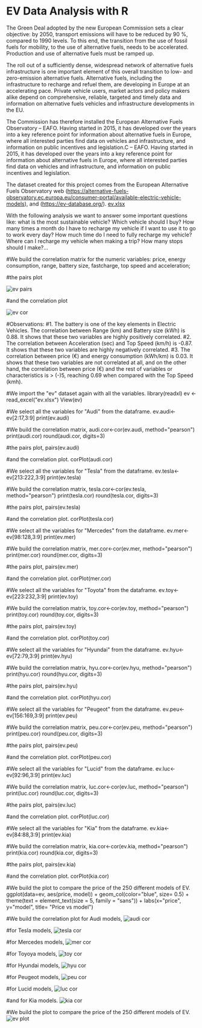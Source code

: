 # EV Data Analysis with R

The Green Deal adopted by the new European Commission sets a clear objective: by 2050, transport emissions will have to be reduced by 90 %, compared to 1990 levels. To this end, the transition from the use of fossil fuels for mobility, to the use of alternative fuels, needs to be accelerated. Production and use of alternative fuels must be ramped up.

The roll out of a sufficiently dense, widespread network of alternative fuels infrastructure is one important element of this overall transition to low- and zero-emission alternative fuels. Alternative fuels, including the infrastructure to recharge and refuel them, are developing in Europe at an accelerating pace. Private vehicle users, market actors and policy makers alike depend on comprehensive, reliable, targeted and timely data and information on alternative fuels vehicles and infrastructure developments in the EU.

The Commission has therefore installed the European Alternative Fuels Observatory – EAFO. Having started in 2015, it has developed over the years into a key reference point for information about alternative fuels in Europe, where all interested parties find data on vehicles and infrastructure, and information on public incentives and legislation.C – EAFO. Having started in 2015, it has developed over the years into a key reference point for information about alternative fuels in Europe, where all interested parties find data on vehicles and infrastructure, and information on public incentives and legislation.

The dataset created for this project comes from the European Alternative Fuels Observatory web (https://alternative-fuels-observatory.ec.europa.eu/consumer-portal/available-electric-vehicle-models), and (https://ev-database.org/). 
[ev.xlsx](https://github.com/begoescrig/EV-analytics-with-R/files/9820701/ev.xlsx)

With the following analysis we want to answer some important questions like: what is the most sustainable vehicle? Which vehicle should I buy? How many times a month do I have to recharge my vehicle if I want to use it to go to work every day? How much time do I need to fully recharge my vehicle? Where can I recharge my vehicle when making a trip? How many stops should I make?...

#We build the correlation matrix for the numeric variables: price, energy consumption, range, battery size, fastcharge,  top speed and acceleration;

#the pairs plot

![ev pairs](https://user-images.githubusercontent.com/94619879/196699468-94ffdeda-0714-47c1-97b4-7b819a8e3b74.png)

#and the correlation plot

![ev cor](https://user-images.githubusercontent.com/94619879/196699521-7d708189-2e80-497e-a6de-38fbd7b75523.png)

#Observations:
#1. The battery is one of the key elements in Electric Vehicles. The correlation between Range (km) and Battery size (kWh) is 0.88. It shows that these two variables are highly positively correlated. 
#2. The correlation between Acceleration (sec) and Top Speed (km/h) is -0.87. It shows that these two variables are highly negatively correlated. 
#3. The correlation between price (€) and energy consumption (kWh/km) is 0.03. It shows that these two variables are not correlated at all, and on the other hand, the correlation between price (€) and the rest of variables or characteristics is > (-)5, reaching 0.69 when compared with the Top Speed (kmh).

#We import the "ev" dataset again with all the variables.
library(readxl)
ev <- read_excel("ev.xlsx")
View(ev)

#We select all the variables for "Audi" from the dataframe.
ev.audi<-ev[2:17,3:9]
print(ev.audi)

#We build the correlation matrix,
audi.cor<-cor(ev.audi, method="pearson")
print(audi.cor)
round(audi.cor, digits=3)

#the pairs plot,
pairs(ev.audi)

#and the correlation plot.
corPlot(audi.cor)

#We select all the variables for "Tesla" from the dataframe.
ev.tesla<-ev[213:222,3:9]
print(ev.tesla)

#We build the correlation matrix,
tesla.cor<-cor(ev.tesla, method="pearson")
print(tesla.cor)
round(tesla.cor, digits=3)

#the pairs plot,
pairs(ev.tesla)

#and the correlation plot.
corPlot(tesla.cor)

#We select all the variables for "Mercedes" from the dataframe.
ev.mer<-ev[98:128,3:9]
print(ev.mer)

#We build the correlation matrix,
mer.cor<-cor(ev.mer, method="pearson")
print(mer.cor)
round(mer.cor, digits=3)

#the pairs plot,
pairs(ev.mer)

#and the correlation plot.
corPlot(mer.cor)

#We select all the variables for "Toyota" from the dataframe.
ev.toy<-ev[223:232,3:9]
print(ev.toy)

#We build the correlation matrix,
toy.cor<-cor(ev.toy, method="pearson")
print(toy.cor)
round(toy.cor, digits=3)

#the pairs plot,
pairs(ev.toy)

#and the correlation plot. 
corPlot(toy.cor)

#We select all the variables for "Hyundai" from the dataframe.
ev.hyu<-ev[72:79,3:9]
print(ev.hyu)

#We build the correlation matrix,
hyu.cor<-cor(ev.hyu, method="pearson")
print(hyu.cor)
round(hyu.cor, digits=3)

#the pairs plot, 
pairs(ev.hyu)

#and the correlation plot.
corPlot(hyu.cor)

#We select all the variables for "Peugeot" from the dataframe.
ev.peu<-ev[156:169,3:9]
print(ev.peu)

#We build the correlation matrix,
peu.cor<-cor(ev.peu, method="pearson")
print(peu.cor)
round(peu.cor, digits=3)

#the pairs plot, 
pairs(ev.peu)

#and the correlation plot.
corPlot(peu.cor)

#We select all the variables for "Lucid" from the dataframe.
ev.luc<-ev[92:96,3:9]
print(ev.luc)

#We build the correlation matrix,
luc.cor<-cor(ev.luc, method="pearson")
print(luc.cor)
round(luc.cor, digits=3)

#the pairs plot, 
pairs(ev.luc)

#and the correlation plot. 
corPlot(luc.cor)

#We select all the variables for "Kia" from the dataframe.
ev.kia<-ev[84:88,3:9]
print(ev.kia)

#We build the correlation matrix,
kia.cor<-cor(ev.kia, method="pearson")
print(kia.cor)
round(kia.cor, digits=3)

#the pairs plot, 
pairs(ev.kia)

#and the correlation plot. 
corPlot(kia.cor)

#We build the plot to compare the price of the 250 different models of EV.
ggplot(data=ev, aes(price, model)) +
  geom_col(color="blue", size= 0.5) +
  theme(text = element_text(size = 5, family = "sans")) +
  labs(x="price", y="model", title= "Price vs model")

 
  
  
  

  








#We build the correlation plot for Audi models,
![audi cor](https://user-images.githubusercontent.com/94619879/196699655-ef323e5a-c7e5-4105-ba2a-191b84844e3d.png)

#for Tesla models,
![tesla cor](https://user-images.githubusercontent.com/94619879/196699850-99815de7-9923-4e01-8459-131a837d9d9b.png)

#for Mercedes models,
![mer cor](https://user-images.githubusercontent.com/94619879/196699885-6f5fa29d-e489-4b67-8b64-8c1553ee2462.png)

#for Toyoya models,
![toy cor](https://user-images.githubusercontent.com/94619879/196700200-073ab87b-d2ba-4198-8147-ccf8a6acdeb4.png)

#for Hyundai models,
![hyu cor](https://user-images.githubusercontent.com/94619879/196700285-dc0273ed-7854-44b7-b486-71c3a3d8f765.png)

#for Peugeot models,
![peu cor](https://user-images.githubusercontent.com/94619879/196700333-a72ee02c-f0e2-4a25-96c1-8e349d427834.png)

#for Lucid models,
![luc cor](https://user-images.githubusercontent.com/94619879/196700395-2765064a-2bb1-4755-84d6-91a8b2ed8d3a.png)

#and for Kia models.
![kia cor](https://user-images.githubusercontent.com/94619879/196700434-c5662ad9-6fba-45ed-9bbb-8c7e93f5cc07.png)

#We build the plot to compare the price of the 250 different models of EV.
![ev plot](https://user-images.githubusercontent.com/94619879/197350398-d6d4d0cf-5f4e-47eb-afb1-74e62d6a6601.png)




